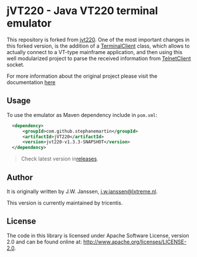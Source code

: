 # jVT220 - Java VT220 terminal emulator

This repository is forked from [jvt220](https://github.com/jawi/jVT220).
One of the most important changes in this forked version, is the addition of a [TerminalClient](/src/main/java/nl/lxtreme/jvt220/terminal/TerminalClient.java)  class, which allows to actually connect to a VT-type mainframe application, and then using this well modularized project to parse the received information from [TelnetClient](https://commons.apache.org/proper/commons-net/) socket. 

For more information about the original project please visit the documentation [here](https://github.com/jawi/jVT220/blob/master/README.md) 

## Usage 

To use the emulator as Maven dependency include in `pom.xml`:

```xml
  <dependency>
      <groupId>com.github.stephanemartin</groupId>
 	  <artifactId>jVT220</artifactId>
  	  <version>jvt220-v1.3.3-SNAPSHOT</version>
  </dependency>
```

>Check latest version in[releases](https://github.com/stephanemartin/jVT220/releases).

## Author

It is originally written by J.W. Janssen, <j.w.janssen@lxtreme.nl>.

This version is currently maintained by tricentis. 

## License

The code in this library is licensed under Apache Software License, version 
2.0 and can be found online at: <http://www.apache.org/licenses/LICENSE-2.0>.

